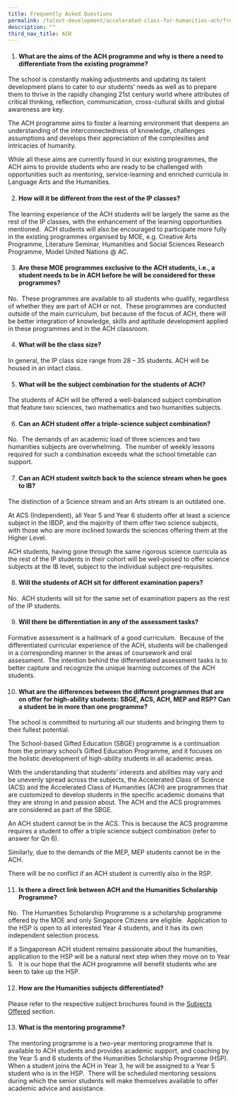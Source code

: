 ```yaml
---
title: Frequently Asked Questions
permalink: /talent-development/accelerated-class-for-humanities-ach/frequently-asked-questions/
description: ""
third_nav_title: ACH
---
```

1.  #### **What are the aims of the ACH programme and why is there a need to differentiate from the existing programme?**
    

The school is constantly making adjustments and updating its talent development plans to cater to our students’ needs as well as to prepare them to thrive in the rapidly changing 21st century world where attributes of critical thinking, reflection, communication, cross-cultural skills and global awareness are key.

The ACH programme aims to foster a learning environment that deepens an understanding of the interconnectedness of knowledge, challenges assumptions and develops their appreciation of the complexities and intricacies of humanity.

While all these aims are currently found in our existing programmes, the ACH aims to provide students who are ready to be challenged with opportunities such as mentoring, service-learning and enriched curricula in Language Arts and the Humanities.

2.  #### **How will it be different from the rest of the IP classes?**
    

The learning experience of the ACH students will be largely the same as the rest of the IP classes, with the enhancement of the learning opportunities mentioned.  ACH students will also be encouraged to participate more fully in the existing programmes organised by MOE, e.g. Creative Arts Programme, Literature Seminar, Humanities and Social Sciences Research Programme, Model United Nations @ AC.

3.  #### **Are these MOE programmes exclusive to the ACH students, i.e., a student needs to be in ACH before he will be considered for these programmes?**
    

No.  These programmes are available to all students who qualify, regardless of whether they are part of ACH or not.  These programmes are conducted outside of the main curriculum, but because of the focus of ACH, there will be better integration of knowledge, skills and aptitude development applied in these programmes and in the ACH classroom.

4.  #### **What will be the class size?**
    

In general, the IP class size range from 28 – 35 students. ACH will be housed in an intact class.

5.  #### **What will be the subject combination for the students of ACH?**
    

The students of ACH will be offered a well-balanced subject combination that feature two sciences, two mathematics and two humanities subjects.

6.  #### **Can an ACH student offer a triple-science subject combination?**
    

No.  The demands of an academic load of three sciences and two humanities subjects are overwhelming.  The number of weekly lessons required for such a combination exceeds what the school timetable can support.

7.  #### **Can an ACH student switch back to the science stream when he goes to IB?**
    

The distinction of a Science stream and an Arts stream is an outdated one.

At ACS (Independent), all Year 5 and Year 6 students offer at least a science subject in the IBDP, and the majority of them offer two science subjects, with those who are more inclined towards the sciences offering them at the Higher Level.

ACH students, having gone through the same rigorous science curricula as the rest of the IP students in their cohort will be well-poised to offer science subjects at the IB level, subject to the individual subject pre-requisites.

8.  #### **Will the students of ACH sit for different examination papers?**
    

No.  ACH students will sit for the same set of examination papers as the rest of the IP students.

9.  #### **Will there be differentiation in any of the assessment tasks?**
    

Formative assessment is a hallmark of a good curriculum.  Because of the differentiated curricular experience of the ACH, students will be challenged in a corresponding manner in the areas of coursework and oral assessment.  The intention behind the differentiated assessment tasks is to better capture and recognize the unique learning outcomes of the ACH students.

10.  #### **What are the differences between the different programmes that are on offer for high-ability students: SBGE, ACS, ACH, MEP and RSP? Can a student be in more than one programme?**
    

The school is committed to nurturing all our students and bringing them to their fullest potential.

The School-based Gifted Education (SBGE) programme is a continuation from the primary school’s Gifted Education Programme, and it focuses on the holistic development of high-ability students in all academic areas.

With the understanding that students’ interests and abilities may vary and be unevenly spread across the subjects, the Accelerated Class of Science (ACS) and the Accelerated Class of Humanities (ACH) are programmes that are customized to develop students in the specific academic domains that they are strong in and passion about. The ACH and the ACS programmes are considered as part of the SBGE.

An ACH student cannot be in the ACS. This is because the ACS programme requires a student to offer a triple science subject combination (refer to answer for Qn 6).

Similarly, due to the demands of the MEP, MEP students cannot be in the ACH.

There will be no conflict if an ACH student is currently also in the RSP.

11.  #### **Is there a direct link between ACH and the Humanities Scholarship Programme?**
    

No.  The Humanities Scholarship Programme is a scholarship programme offered by the MOE and only Singapore Citizens are eligible.  Application to the HSP is open to all interested Year 4 students, and it has its own independent selection process.

If a Singaporean ACH student remains passionate about the humanities, application to the HSP will be a natural next step when they move on to Year 5.   It is our hope that the ACH programme will benefit students who are keen to take up the HSP.

12.  #### **How are the Humanities subjects differentiated?**
    

Please refer to the respective subject brochures found in the [Subjects Offered](https://www.acsindep.moe.edu.sg/talent-development/accelerated-class-for-humanities-ach/subjects-offered/) section.

13.  #### **What is the mentoring programme?**
    

The mentoring programme is a two-year mentoring programme that is available to ACH students and provides academic support, and coaching by the Year 5 and 6 students of the Humanities Scholarship Programme (HSP).  When a student joins the ACH in Year 3, he will be assigned to a Year 5 student who is in the HSP.  There will be scheduled mentoring sessions during which the senior students will make themselves available to offer academic advice and assistance.